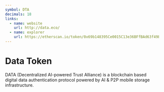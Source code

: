 ```yaml
---
symbol: DTA
decimals: 18
links:
  - name: website
    url: http://data.eco/
  - name: explorer
    url: https://etherscan.io/token/0x69b148395Ce0015C13e36BFfBAd63f49EF874E03
---
```


# Data Token

DATA (Decentralized AI-powered Trust Alliance) is a blockchain based digital data authentication protocol powered by AI & P2P mobile storage infrastructure.
